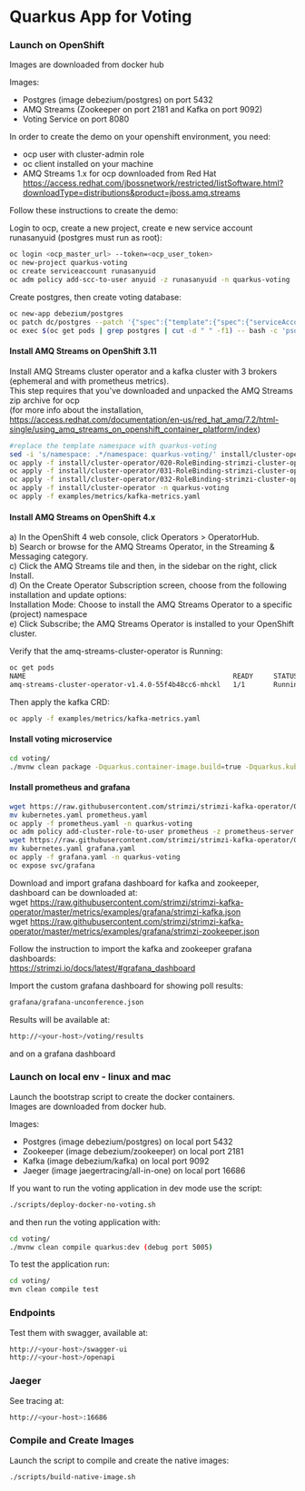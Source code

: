 Quarkus App for Voting
=============================

### Launch on OpenShift

Images are downloaded from docker hub

Images:
 - Postgres (image debezium/postgres) on port 5432
 - AMQ Streams (Zookeeper on port 2181 and Kafka on port 9092)
 - Voting Service on port 8080

In order to create the demo on your openshift environment, you need:
 - ocp user with cluster-admin role
 - oc client installed on your machine
 - AMQ Streams 1.x for ocp downloaded from Red Hat<br>
 https://access.redhat.com/jbossnetwork/restricted/listSoftware.html?downloadType=distributions&product=jboss.amq.streams

Follow these instructions to create the demo:

Login to ocp, create a new project, create e new service account runasanyuid (postgres must run as root):
```bash
oc login <ocp_master_url> --token=<ocp_user_token>
oc new-project quarkus-voting
oc create serviceaccount runasanyuid
oc adm policy add-scc-to-user anyuid -z runasanyuid -n quarkus-voting
```

Create postgres, then create voting database:
```bash
oc new-app debezium/postgres
oc patch dc/postgres --patch '{"spec":{"template":{"spec":{"serviceAccountName": "runasanyuid"}}}}'
oc exec $(oc get pods | grep postgres | cut -d " " -f1) -- bash -c 'psql -h localhost -p 5432 -U postgres -c "CREATE DATABASE voting;"'
```

#### Install AMQ Streams on OpenShift 3.11

Install AMQ Streams cluster operator and a kafka cluster with 3 brokers (ephemeral and with prometheus metrics).<br>
This step requires that you've downloaded and unpacked the AMQ Streams zip archive for ocp <br>
(for more info about the installation, https://access.redhat.com/documentation/en-us/red_hat_amq/7.2/html-single/using_amq_streams_on_openshift_container_platform/index)


```bash
#replace the template namespace with quarkus-voting
sed -i 's/namespace: .*/namespace: quarkus-voting/' install/cluster-operator/*RoleBinding*.yaml
oc apply -f install/cluster-operator/020-RoleBinding-strimzi-cluster-operator.yaml -n quarkus-voting
oc apply -f install/cluster-operator/031-RoleBinding-strimzi-cluster-operator-entity-operator-delegation.yaml -n quarkus-voting
oc apply -f install/cluster-operator/032-RoleBinding-strimzi-cluster-operator-topic-operator-delegation.yaml -n quarkus-voting
oc apply -f install/cluster-operator -n quarkus-voting
oc apply -f examples/metrics/kafka-metrics.yaml
```

#### Install AMQ Streams on OpenShift 4.x

a) In the OpenShift 4 web console, click Operators > OperatorHub.<br>
b) Search or browse for the AMQ Streams Operator, in the Streaming & Messaging category. <br>
c) Click the AMQ Streams tile and then, in the sidebar on the right, click Install.<br>
d) On the Create Operator Subscription screen, choose from the following installation and update options:<br>
   Installation Mode: Choose to install the AMQ Streams Operator to a specific (project) namespace <br>
e) Click Subscribe; the AMQ Streams Operator is installed to your OpenShift cluster.<br>


Verify that the amq-streams-cluster-operator is Running:<br>

```bash
oc get pods
NAME                                                   READY     STATUS    RESTARTS   AGE
amq-streams-cluster-operator-v1.4.0-55f4b48cc6-mhckl   1/1       Running   0          56s
```

Then apply the kafka CRD:
```bash
oc apply -f examples/metrics/kafka-metrics.yaml
```

#### Install voting microservice

```bash
cd voting/
./mvnw clean package -Dquarkus.container-image.build=true -Dquarkus.kubernetes.deploy=true
```

#### Install prometheus and grafana

```bash
wget https://raw.githubusercontent.com/strimzi/strimzi-kafka-operator/0.10.0/metrics/examples/prometheus/kubernetes.yaml
mv kubernetes.yaml prometheus.yaml
oc apply -f prometheus.yaml -n quarkus-voting
oc adm policy add-cluster-role-to-user prometheus -z prometheus-server
wget https://raw.githubusercontent.com/strimzi/strimzi-kafka-operator/0.10.0/metrics/examples/grafana/kubernetes.yaml
mv kubernetes.yaml grafana.yaml
oc apply -f grafana.yaml -n quarkus-voting
oc expose svc/grafana
```

Download and import grafana dashboard for kafka and zookeeper, dashboard can be downloaded at:<br>
wget https://raw.githubusercontent.com/strimzi/strimzi-kafka-operator/master/metrics/examples/grafana/strimzi-kafka.json<br>
wget https://raw.githubusercontent.com/strimzi/strimzi-kafka-operator/master/metrics/examples/grafana/strimzi-zookeeper.json

Follow the instruction to import the kafka and zookeeper grafana dashboards:<br>
https://strimzi.io/docs/latest/#grafana_dashboard

Import the custom grafana dashboard for showing poll results:
```bash
grafana/grafana-unconference.json
```

Results will be available at:

```bash
http://<your-host>/voting/results
```

and on a grafana dashboard


### Launch on local env - linux and mac

Launch the bootstrap script to create the docker containers.<br>
Images are downloaded from docker hub.

Images:
 - Postgres (image debezium/postgres) on local port 5432
 - Zookeeper (image debezium/zookeeper) on local port 2181
 - Kafka (image debezium/kafka) on local port 9092
 - Jaeger (image jaegertracing/all-in-one) on local port 16686

If you want to run the voting application in dev mode use the script:

```bash
./scripts/deploy-docker-no-voting.sh
```

and then run the voting application with:

```bash
cd voting/
./mvnw clean compile quarkus:dev (debug port 5005)
```

To test the application run:
```bash
cd voting/
mvn clean compile test
```


### Endpoints

Test them with swagger, available at:
```bash
http://<your-host>/swagger-ui
http://<your-host>/openapi
```


### Jaeger

See tracing at:<br>
```bash
http://<your-host>:16686
```


### Compile and Create Images

Launch the script to compile and create the native images:

```bash
./scripts/build-native-image.sh
```
